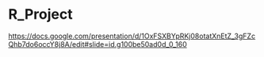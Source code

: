 # R_Project
https://docs.google.com/presentation/d/1OxFSXBYpRKj08otatXnEtZ_3gFZcQhb7do6occY8j8A/edit#slide=id.g100be50ad0d_0_160
